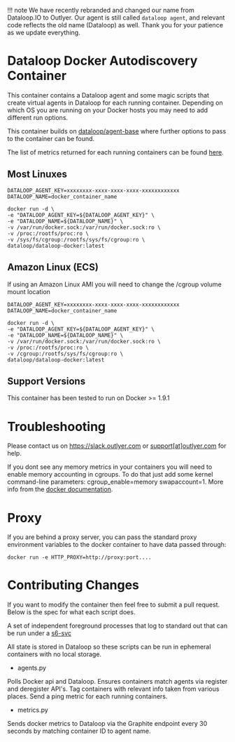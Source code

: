 !!! note
    We have recently rebranded and changed our name from Dataloop.IO to Outlyer. Our agent is still called `dataloop agent`, and relevant code reflects the old name (Dataloop) as well. Thank you for your patience as we update everything.


Dataloop Docker Autodiscovery Container
=======================================

This container contains a Dataloop agent and some magic scripts that create virtual agents in Dataloop for each
running container. Depending on which OS you are running on your Docker hosts you may need to add different run options.

This container builds on [dataloop/agent-base](https://github.com/dataloop/docker-alpine/tree/master/agent-base) where further options to pass to the container can be found.

The list of metrics returned for each running containers can be found [here](https://github.com/dataloop/docker-alpine/tree/master/dataloop-docker/METRICS.md).

## Most Linuxes

```
DATALOOP_AGENT_KEY=xxxxxxxx-xxxx-xxxx-xxxx-xxxxxxxxxxxx
DATALOOP_NAME=docker_container_name

docker run -d \
-e "DATALOOP_AGENT_KEY=${DATALOOP_AGENT_KEY}" \
-e "DATALOOP_NAME=${DATALOOP_NAME}" \
-v /var/run/docker.sock:/var/run/docker.sock:ro \
-v /proc:/rootfs/proc:ro \
-v /sys/fs/cgroup:/rootfs/sys/fs/cgroup:ro \
dataloop/dataloop-docker:latest
```

## Amazon Linux (ECS)

If using an Amazon Linux AMI you will need to change the /cgroup volume mount location

```
DATALOOP_AGENT_KEY=xxxxxxxx-xxxx-xxxx-xxxx-xxxxxxxxxxxx
DATALOOP_NAME=docker_container_name

docker run -d \
-e "DATALOOP_AGENT_KEY=${DATALOOP_AGENT_KEY}" \
-e "DATALOOP_NAME=${DATALOOP_NAME}" \
-v /var/run/docker.sock:/var/run/docker.sock:ro \
-v /proc:/rootfs/proc:ro \
-v /cgroup:/rootfs/sys/fs/cgroup:ro \
dataloop/dataloop-docker:latest

```
## Support Versions

This container has been tested to run on Docker >= 1.9.1  


# Troubleshooting

Please contact us on <https://slack.outlyer.com> or [support[at]outlyer.com](mailto:support[at]outlyer.com) for help.

If you dont see any memory metrics in your containers you will need to enable memory accounting in cgroups. To do that just add some kernel command-line parameters: cgroup_enable=memory swapaccount=1. More info from the [docker documentation](https://docs.docker.com/engine/admin/runmetrics/#/memory-metrics-memorystat).

Proxy
=====

If you are behind a proxy server, you can pass the standard proxy environment variables to the docker container to have data passed through:

```
docker run -e HTTP_PROXY=http://proxy:port....
```


Contributing Changes
====================

If you want to modify the container then feel free to submit a pull request. Below is the spec for what each script does.

A set of independent foreground processes that log to standard out that can be run under a [s6-svc](http://skarnet.org/software/s6/)

All state is stored in Dataloop so these scripts can be run in ephemeral containers with no local storage.

- agents.py

Polls Docker api and Dataloop. Ensures containers match agents via register and deregister API's. Tag containers with relevant info taken from various places. Send a ping metric for each running containers.

- metrics.py

Sends docker metrics to Dataloop via the Graphite endpoint every 30 seconds by matching container ID to agent name.
